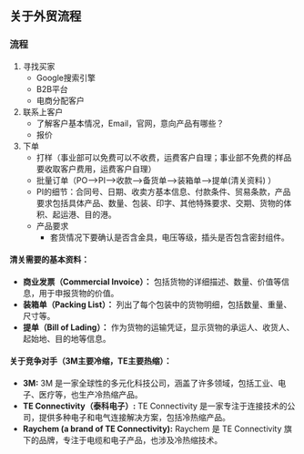 ## 关于外贸流程

### 流程

1. 寻找买家
   - Google搜索引擎
   - B2B平台
   - 电商分配客户
2. 联系上客户
   - 了解客户基本情况，Email，官网，意向产品有哪些？
   - 报价
3. 下单
   - 打样（事业部可以免费可以不收费，运费客户自理；事业部不免费的样品要收取客户费用，运费客户自理）
   - 批量订单（PO-->PI-->收款-->备货单-->装箱单-->提单(清关资料) ）
   - PI的细节：合同号、日期、收卖方基本信息、付款条件、贸易条款，产品要求包括具体产品、数量、包装、印字、其他特殊要求、交期、货物的体积、起运港、目的港。
   - 产品要求
     - 套货情况下要确认是否含金具，电压等级，插头是否包含密封组件。





#### 清关需要的基本资料：

- **商业发票（Commercial Invoice）：** 包括货物的详细描述、数量、价值等信息，用于申报货物的价值。
- **装箱单（Packing List）：** 列出了每个包装中的货物明细，包括数量、重量、尺寸等。
- **提单（Bill of Lading）：** 作为货物的运输凭证，显示货物的承运人、收货人、起始地、目的地等信息。



#### 关于竞争对手（3M主要冷缩，TE主要热缩）：

- **3M:** 3M 是一家全球性的多元化科技公司，涵盖了许多领域，包括工业、电子、医疗等，也生产冷热缩产品。
- **TE Connectivity（泰科电子）:** TE Connectivity 是一家专注于连接技术的公司，提供多种电子和电气连接解决方案，包括冷热缩产品。
- **Raychem (a brand of TE Connectivity):** Raychem 是 TE Connectivity 旗下的品牌，专注于电缆和电子产品，也涉及冷热缩技术。

















